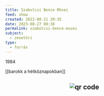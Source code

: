 ```yaml
---
title: Szabolcsi Bence Művei
feed: show
created: 2023-08-21 20:35
date: 2023-08-27 08:38
permalink: szabolcsi-bence-muvei
subject:
  - zenetöri
type:
  - forrás
---
```


1984

[[barokk a hétköznapokban]]




## <p style="text-align: center;"><img src="https://chart.googleapis.com/chart?cht=qr&chl=https://notes.andrasdenes.com/szabolcsi-bence-muvei&chs=180x180&choe=UTF-8&chld=L|2" alt="qr code"></p>

